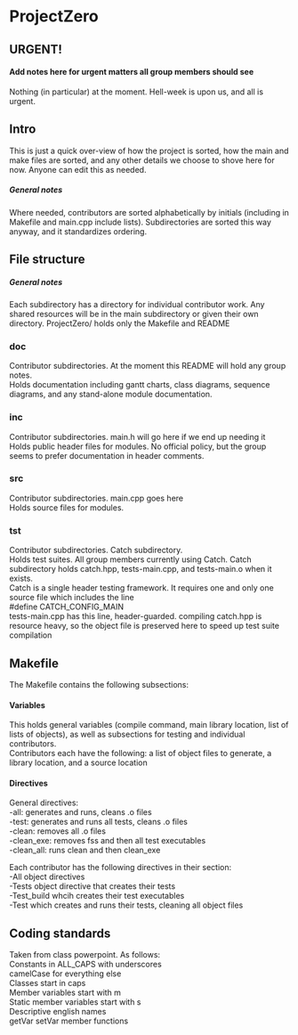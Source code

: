 # ProjectZero
## URGENT!
#### Add notes here for urgent matters all group members should see
Nothing (in particular) at the moment. Hell-week is upon us, and all is urgent.

## Intro
This is just a quick over-view of how the project is sorted, how the main and make files are sorted, and any other details we choose to shove here for now. Anyone can edit this as needed.   
##### General notes
Where needed, contributors are sorted alphabetically by initials (including in Makefile and main.cpp include lists). Subdirectories are sorted this way anyway, and it standardizes ordering.    

## File structure
##### General notes
Each subdirectory has a directory for individual contributor work. Any shared resources will be in the main subdirectory or given their own directory. ProjectZero/ holds only the Makefile and README   
### doc
Contributor subdirectories. At the moment this README will hold any group notes.   
Holds documentation including gantt charts, class diagrams, sequence diagrams, and any stand-alone module documentation.   
### inc
Contributor subdirectories. main.h will go here if we end up needing it   
Holds public header files for modules. No official policy, but the group seems to prefer documentation in header comments.    
### src
Contributor subdirectories. main.cpp goes here    
Holds source files for modules.
### tst
Contributor subdirectories. Catch subdirectory.    
Holds test suites. All group members currently using Catch. Catch subdirectory holds catch.hpp, tests-main.cpp, and tests-main.o when it exists.    
Catch is a single header testing framework. It requires one and only one source file which includes the line   
#define CATCH_CONFIG_MAIN    
tests-main.cpp has this line, header-guarded. compiling catch.hpp is resource heavy, so the object file is preserved here to speed up test suite compilation   

## Makefile
The Makefile contains the following subsections:
#### Variables
This holds general variables (compile command, main library location, list of lists of objects), as well as subsections for testing and individual contributors.    
Contributors each have the following: a list of object files to generate, a library location, and a source location    

#### Directives
General directives:   
-all: generates and runs, cleans .o files   
-test: generates and runs all tests, cleans .o files   
-clean: removes all .o files   
-clean_exe: removes fss and then all test executables   
-clean_all: runs clean and then clean_exe   

Each contributor has the following directives in their section:   
-All object directives   
-Tests object directive that creates their tests   
-Test_build whcih creates their test executables   
-Test which creates and runs their tests, cleaning all object files     
  
## Coding standards
Taken from class powerpoint. As follows:    
Constants in ALL_CAPS with underscores   
camelCase for everything else   
Classes start in caps   
Member variables start with m   
Static member variables start with s   
Descriptive english names   
getVar setVar member functions   

